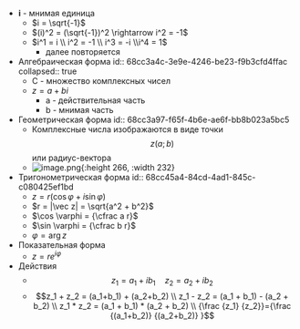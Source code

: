- **i** - мнимая единица
	- $i = \sqrt{-1}$
	- $(i)^2 = (\sqrt{-1})^2 \rightarrow i^2 = -1$
	- $i^1 = i \\ i^2 = -1 \\ i^3 = -i \\i^4 = 1$
		- далее повторяется
- Алгебраическая форма
  id:: 68cc3a4c-3e9e-4246-be23-f9b3cfd4ffac
  collapsed:: true
	- C - множество комплексных чисел
	- $z = a + bi$
		- a - действительная часть
		- b - мнимая часть
- Геометрическая форма
  id:: 68cc3a97-f65f-4b6e-ae6f-bb8b023a5bc5
	- Комплексные числа изображаются в виде точки $$z(a;b)$$ или радиус-вектора
	- ![image.png](../assets/image_1758215973079_0.png){:height 266, :width 232}
- Тригонометрическая форма
  id:: 68cc45a4-84cd-4ad1-845c-c080425ef1bd
	- $z = r (\cos \varphi + i \sin \varphi)$
	- $r = |\vec z| = \sqrt{a^2 + b^2}$
	- $\cos \varphi = {\cfrac a r}$
	- $\sin \varphi = {\cfrac b r}$
	- $\varphi = \arg z$
- Показательная форма
	- $z = r e^{i \varphi}$
- Действия
	- $$z_1 = a_1+ ib_1 \quad z_2= a_2+ ib_2$$
	- $$z_1 + z_2 = (a_1+b_1) + (a_2+b_2) \\ z_1 - z_2 = (a_1 + b_1) - (a_2 + b_2) 
	  \\ z_1 * z_2 = (a_1 + b_1) * (a_2 + b_2) \\ {\frac {z_1} {z_2}}={\frac {(a_1+b_2)} {(a_2+b_2)} }$$